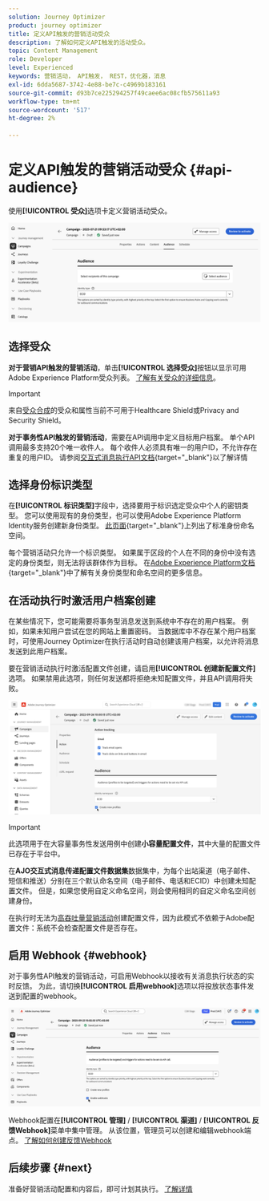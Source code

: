 ```yaml
---
solution: Journey Optimizer
product: journey optimizer
title: 定义API触发的营销活动受众
description: 了解如何定义API触发的活动受众。
topic: Content Management
role: Developer
level: Experienced
keywords: 营销活动， API触发， REST，优化器，消息
exl-id: 6dda5687-3742-4e88-be7c-c4969b183161
source-git-commit: d93b7ce225294257f49caee6ac08cfb575611a93
workflow-type: tm+mt
source-wordcount: '517'
ht-degree: 2%

---
```


# 定义API触发的营销活动受众 {#api-audience}

使用&#x200B;**[!UICONTROL 受众]**&#x200B;选项卡定义营销活动受众。

![](assets/campaign-audience.png)

## 选择受众

**对于营销API触发的营销活动**，单击&#x200B;**[!UICONTROL 选择受众]**&#x200B;按钮以显示可用Adobe Experience Platform受众列表。 [了解有关受众的详细信息](../audience/about-audiences.md)。

>[!IMPORTANT]
>
>来自[受众合成](../audience/get-started-audience-orchestration.md)的受众和属性当前不可用于Healthcare Shield或Privacy and Security Shield。

**对于事务性API触发的营销活动**，需要在API调用中定义目标用户档案。 单个API调用最多支持20个唯一收件人。 每个收件人必须具有唯一的用户ID，不允许存在重复的用户ID。 请参阅[交互式消息执行API文档](https://developer.adobe.com/journey-optimizer-apis/references/messaging/#tag/execution/operation/postIMUnitaryMessageExecution){target="_blank"}以了解详情

## 选择身份标识类型

在&#x200B;**[!UICONTROL 标识类型]**&#x200B;字段中，选择要用于标识选定受众中个人的密钥类型。 您可以使用现有的身份类型，也可以使用Adobe Experience Platform Identity服务创建新身份类型。 [此页面](https://experienceleague.adobe.com/en/docs/experience-platform/identity/features/namespaces#standard){target="_blank"}上列出了标准身份命名空间。

每个营销活动只允许一个标识类型。 如果属于区段的个人在不同的身份中没有选定的身份类型，则无法将该群体作为目标。 在[Adobe Experience Platform文档](https://experienceleague.adobe.com/docs/experience-platform/identity/home.html?lang=zh-Hans){target="_blank"}中了解有关身份类型和命名空间的更多信息。

## 在活动执行时激活用户档案创建

在某些情况下，您可能需要将事务型消息发送到系统中不存在的用户档案。 例如，如果未知用户尝试在您的网站上重置密码。 当数据库中不存在某个用户档案时，可使用Journey Optimizer在执行活动时自动创建该用户档案，以允许将消息发送到此用户档案。

要在营销活动执行时激活配置文件创建，请启用&#x200B;**[!UICONTROL 创建新配置文件]**&#x200B;选项。 如果禁用此选项，则任何发送都将拒绝未知配置文件，并且API调用将失败。

![](assets/api-triggered-create-profile.png)

>[!IMPORTANT]
>
>此选项用于在大容量事务性发送用例中创建&#x200B;**小容量配置文件**，其中大量的配置文件已存在于平台中。
>
>在&#x200B;**AJO交互式消息传递配置文件数据集**&#x200B;数据集中，为每个出站渠道（电子邮件、短信和推送）分别在三个默认命名空间（电子邮件、电话和ECID）中创建未知配置文件。 但是，如果您使用自定义命名空间，则会使用相同的自定义命名空间创建身份。
>
>在执行时无法为[高吞吐量营销活动](../campaigns/api-triggered-high-throughput.md)创建配置文件，因为此模式不依赖于Adobe配置文件：系统不会检查配置文件是否存在。

## 启用 Webhook {#webhook}

对于事务性API触发的营销活动，可启用Webhook以接收有关消息执行状态的实时反馈。 为此，请切换&#x200B;**[!UICONTROL 启用webhook]**&#x200B;选项以将投放状态事件发送到配置的webhook。

![](assets/api-triggered-webhook.png)

Webhook配置在&#x200B;**[!UICONTROL 管理]** / **[!UICONTROL 渠道]** / **[!UICONTROL 反馈Webhook]**&#x200B;菜单中集中管理。 从该位置，管理员可以创建和编辑webhook端点。 [了解如何创建反馈Webhook](../configuration/feedback-webhooks.md)

## 后续步骤 {#next}

准备好营销活动配置和内容后，即可计划其执行。 [了解详情](api-triggered-campaign-schedule.md)
